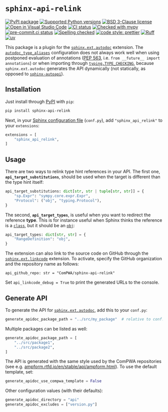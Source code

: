 # `sphinx-api-relink`

[![PyPI package](https://badge.fury.io/py/sphinx-api-relink.svg)](https://pypi.org/project/sphinx-api-relink)
[![Supported Python versions](https://img.shields.io/pypi/pyversions/sphinx-api-relink)](https://pypi.org/project/sphinx-api-relink)
[![BSD 3-Clause license](https://img.shields.io/badge/License-BSD_3--Clause-blue.svg)](https://opensource.org/licenses/BSD-3-Clause)
[![Open in Visual Studio Code](https://img.shields.io/badge/vscode-open-blue?logo=visualstudiocode)](https://open.vscode.dev/ComPWA/sphinx-api-relink)
[![CI status](https://github.com/ComPWA/sphinx-api-relink/workflows/CI/badge.svg)](https://github.com/ComPWA/sphinx-api-relink/actions?query=branch%3Amain+workflow%3ACI)
[![Checked with mypy](http://www.mypy-lang.org/static/mypy_badge.svg)](https://mypy.readthedocs.io)
[![pre-commit.ci status](https://results.pre-commit.ci/badge/github/ComPWA/sphinx-api-relink/main.svg)](https://results.pre-commit.ci/latest/github/ComPWA/sphinx-api-relink/main)
[![Spelling checked](https://img.shields.io/badge/cspell-checked-brightgreen.svg)](https://github.com/streetsidesoftware/cspell/tree/master/packages/cspell)
[![code style: prettier](https://img.shields.io/badge/code_style-prettier-ff69b4.svg?style=flat-square)](https://github.com/prettier/prettier)
[![Ruff](https://img.shields.io/endpoint?url=https://raw.githubusercontent.com/charliermarsh/ruff/main/assets/badge/v2.json)](https://github.com/astral-sh/ruff)
[![uv](https://img.shields.io/endpoint?url=https://raw.githubusercontent.com/astral-sh/uv/main/assets/badge/v0.json)](https://github.com/astral-sh/uv)

This package is a plugin for the [`sphinx.ext.autodoc`](https://www.sphinx-doc.org/en/master/usage/extensions/autodoc.html) extension. The [`autodoc_type_aliases`](https://www.sphinx-doc.org/en/master/usage/extensions/autodoc.html#confval-autodoc_type_aliases) configuration does not always work well when using postponed evaluation of annotations ([PEP 563](https://peps.python.org/pep-0563), i.e. `from __future__ import annotations`) or when importing through [`typing.TYPE_CHECKING`](https://docs.python.org/3/library/typing.html#typing.TYPE_CHECKING), because `sphinx.ext.autodoc` generates the API dynamically (not statically, as opposed to [`sphinx-autoapi`](https://github.com/readthedocs/sphinx-autoapi)).

## Installation

Just install through [PyPI](https://pypi.org) with `pip`:

```bash
pip install sphinx-api-relink
```

Next, in your [Sphinx configuration file](https://www.sphinx-doc.org/en/master/usage/configuration.html) (`conf.py`), add `"sphinx_api_relink"` to your `extensions`:

```python
extensions = [
    "sphinx_api_relink",
]
```

## Usage

There are two ways to relink type hint references in your API. The first one, **`api_target_substitutions`**, should be used when the target is different than the type hint itself:

```python
api_target_substitutions: dict[str, str | tuple[str, str]] = {
    "sp.Expr": "sympy.core.expr.Expr",
    "Protocol": ("obj", "typing.Protocol"),
}
```

The second, **`api_target_types`**, is useful when you want to redirect the reference **type**. This is for instance useful when Sphinx thinks the reference is a [`class`](https://www.sphinx-doc.org/en/master/usage/domains/python.html#role-py-class), but it should be an [`obj`](https://www.sphinx-doc.org/en/master/usage/domains/python.html#role-py-obj):

```python
api_target_types: dict[str, str] = {
    "RangeDefinition": "obj",
}
```

The extension can also link to the source code on GitHub through the [`sphinx.ext.linkcode`](https://www.sphinx-doc.org/en/master/usage/extensions/linkcode.html) extension. To activate, specify the GitHub organization and the repository name as follows:

```
api_github_repo: str = "ComPWA/sphinx-api-relink"
```

Set `api_linkcode_debug = True` to print the generated URLs to the console.

## Generate API

To generate the API for [`sphinx.ext.autodoc`](https://www.sphinx-doc.org/en/master/usage/extensions/autodoc.html), add this to your `conf.py`:

```python
generate_apidoc_package_path = "../src/my_package"  # relative to conf.py
```

Multiple packages can be listed as well:

```python
generate_apidoc_package_path = [
    "../src/package1",
    "../src/package2",
]
```

The API is generated with the same style used by the ComPWA repositories (see e.g. [ampform.rtfd.io/en/stable/api/ampform.html](https://ampform.readthedocs.io/en/stable/api/ampform.html)). To use the default template, set:

```python
generate_apidoc_use_compwa_template = False
```

Other configuration values (with their defaults):

```python
generate_apidoc_directory = "api"
generate_apidoc_excludes = ["version.py"]
```
